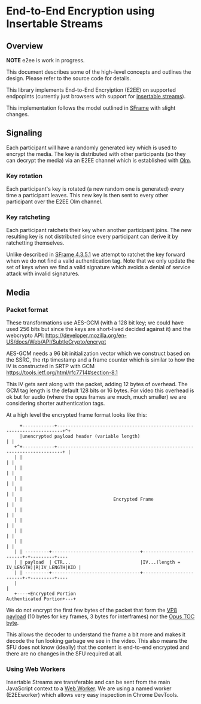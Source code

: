 # End-to-End Encryption using Insertable Streams

## Overview

**NOTE** e2ee is work in progress.

This document describes some of the high-level concepts and outlines the design.
Please refer to the source code for details.

This library implements End-to-End Encryiption (E2EE) on supported endpopints (currently just browsers with support
for [insertable streams](https://github.com/w3c/webrtc-insertable-streams)).

This implementation follows the model outlined in [SFrame](https://tools.ietf.org/html/draft-omara-sframe-00) with
slight changes.

## Signaling

Each participant will have a randomly generated key which is used to encrypt the media. The key is distributed with
other participants (so they can decrypt the media) via an E2EE channel which
is established with [Olm](https://gitlab.matrix.org/matrix-org/olm).

### Key rotation

Each participant's key is rotated (a new random one is generated) every time a participant leaves. This new key is
then sent to every other participant over the E2EE Olm channel.

### Key ratcheting

Each participant ratchets their key when another participant joins. The new resulting key is not distributed since
every participant can derive it by ratchetting themselves.

Unlike described in [SFrame 4.3.5.1](https://tools.ietf.org/html/draft-omara-sframe-00#section-4.3.5.1)
we attempt to ratchet the key forward when we do not find a valid authentication tag. Note that we only update
the set of keys when we find a valid signature which avoids a denial of service attack with invalid signatures.

## Media

### Packet format

These transformations use AES-GCM (with a 128 bit key; we could have used
256 bits but since the keys are short-lived decided against it) and the
webcrypto API:
  https://developer.mozilla.org/en-US/docs/Web/API/SubtleCrypto/encrypt

AES-GCM needs a 96 bit initialization vector which we construct
based on the SSRC, the rtp timestamp and a frame counter which is similar to
how the IV is constructed in SRTP with GCM
  https://tools.ietf.org/html/rfc7714#section-8.1

This IV gets sent along with the packet, adding 12 bytes of overhead. The GCM
tag length is the default 128 bits or 16 bytes. For video this overhead is ok but
for audio (where the opus frames are much, much smaller) we are considering shorter
authentication tags.

At a high level the encrypted frame format looks like this:
```
     +------------+------------------------------------------------------------------------+^+
     |unencrypted payload header (variable length)                                         | |
   +^+------------+------------------------------------------------------------------------+ |
   | |                                                                                     | |
   | |                                                                                     | |
   | |                                                                                     | |
   | |                                                                                     | |
   | |                                  Encrypted Frame                                    | |
   | |                                                                                     | |
   | |                                                                                     | |
   | |                                                                                     | |
   | |                                                                                     | |
   | | ---------+---------------------------------+-------------------------+-+---------+----
   | | payload  | CTR...                          |IV...(length = IV_LENGTH)|R|IV_LENGTH|KID |
   | | ---------+---------------------------------+-------------------------+-+---------+----
   |                                                                                         |
   +----+Encrypted Portion                                          Authenticated Portion+---+
```

We do not encrypt the first few bytes of the packet that form the
[VP8 payload](https://tools.ietf.org/html/rfc6386#section-9.1) (10 bytes for key frames, 3 bytes for interframes) nor
the [Opus TOC byte](https://tools.ietf.org/html/rfc6716#section-3.1).

This allows the decoder to understand the frame a bit more and makes it decode the fun looking garbage we see in the
video. This also means the SFU does not know (ideally) that the content is end-to-end encrypted and there are no
changes in the SFU required at all.

### Using Web Workers

Insertable Streams are transferable and can be sent from the main JavaScript context to a
[Web Worker](https://developer.mozilla.org/en-US/docs/Web/API/Worker).
We are using a named worker (E2EEworker) which allows very easy inspection in Chrome DevTools.
